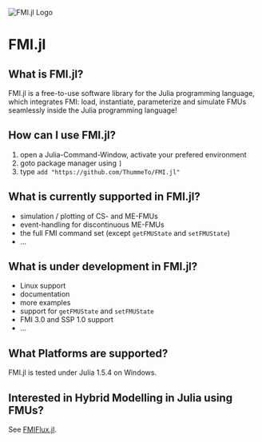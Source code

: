 ![FMI.jl Logo](https://github.com/ThummeTo/FMI.jl/blob/main/logo/fmijl_logo_640_320.png "FMI.jl Logo")
# FMI.jl

## What is FMI.jl?
FMI.jl is a free-to-use software library for the Julia programming language, which integrates FMI: load, instantiate, parameterize and simulate FMUs seamlessly inside the Julia programming language!

## How can I use FMI.jl?
1. open a Julia-Command-Window, activate your prefered environment
1. goto package manager using ```]```
1. type ```add "https://github.com/ThummeTo/FMI.jl"```

## What is currently supported in FMI.jl?
- simulation / plotting of CS- and ME-FMUs
- event-handling for discontinuous ME-FMUs
- the full FMI command set (except ```getFMUState``` and ```setFMUState```)
- ...

## What is under development in FMI.jl?
- Linux support
- documentation
- more examples
- support for ```getFMUState``` and ```setFMUState```
- FMI 3.0 and SSP 1.0 support
- ...

## What Platforms are supported?
FMI.jl is tested under Julia 1.5.4 on Windows.

## Interested in Hybrid Modelling in Julia using FMUs?
See [FMIFlux.jl](https://github.com/ThummeTo/FMIFlux.jl).

